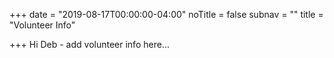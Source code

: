 +++
date = "2019-08-17T00:00:00-04:00"
noTitle = false
subnav = ""
title = "Volunteer Info"

+++
Hi Deb - add volunteer info here...
